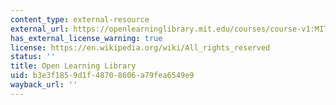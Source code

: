 ```yaml
---
content_type: external-resource
external_url: https://openlearninglibrary.mit.edu/courses/course-v1:MITx+18.05r_10+2022_Summer/about
has_external_license_warning: true
license: https://en.wikipedia.org/wiki/All_rights_reserved
status: ''
title: Open Learning Library
uid: b3e3f185-9d1f-4870-8606-a79fea6549e9
wayback_url: ''
---
```

